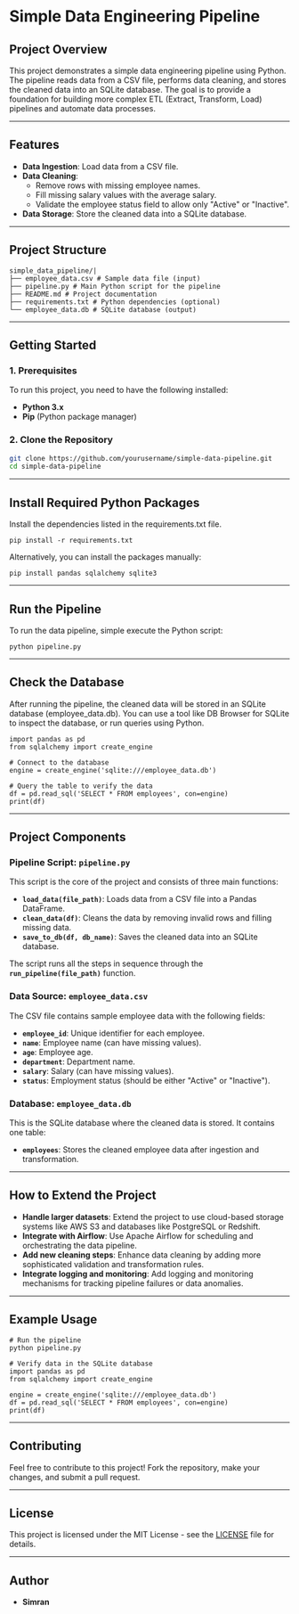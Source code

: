 # Simple Data Engineering Pipeline

## Project Overview
This project demonstrates a simple data engineering pipeline using Python. The pipeline reads data from a CSV file, performs data cleaning, and stores the cleaned data into an SQLite database. The goal is to provide a foundation for building more complex ETL (Extract, Transform, Load) pipelines and automate data processes.

---

## Features
- **Data Ingestion**: Load data from a CSV file.
- **Data Cleaning**:
  - Remove rows with missing employee names.
  - Fill missing salary values with the average salary.
  - Validate the employee status field to allow only "Active" or "Inactive".
- **Data Storage**: Store the cleaned data into a SQLite database.

----

## Project Structure
```
simple_data_pipeline/| 
├── employee_data.csv # Sample data file (input) 
├── pipeline.py # Main Python script for the pipeline 
├── README.md # Project documentation 
├── requirements.txt # Python dependencies (optional) 
└── employee_data.db # SQLite database (output)
```

---

## **Getting Started**

### **1. Prerequisites**
To run this project, you need to have the following installed:
- **Python 3.x**
- **Pip** (Python package manager)

### **2. Clone the Repository**
```bash
git clone https://github.com/yourusername/simple-data-pipeline.git
cd simple-data-pipeline
```
---

## Install Required Python Packages
Install the dependencies listed in the requirements.txt file.
```
pip install -r requirements.txt
```
Alternatively, you can install the packages manually:
```
pip install pandas sqlalchemy sqlite3
```
---

## Run the Pipeline
To run the data pipeline, simple execute the Python script:
```
python pipeline.py
```
---

## Check the Database
After running the pipeline, the cleaned data will be stored in an SQLite database (employee_data.db). You can use a tool like DB Browser for SQLite to inspect the database, or run queries using Python.
``` 
import pandas as pd
from sqlalchemy import create_engine

# Connect to the database
engine = create_engine('sqlite:///employee_data.db')

# Query the table to verify the data
df = pd.read_sql('SELECT * FROM employees', con=engine)
print(df)
```

---

## **Project Components**

### **Pipeline Script: `pipeline.py`**
This script is the core of the project and consists of three main functions:

- **`load_data(file_path)`**: Loads data from a CSV file into a Pandas DataFrame.
- **`clean_data(df)`**: Cleans the data by removing invalid rows and filling missing data.
- **`save_to_db(df, db_name)`**: Saves the cleaned data into an SQLite database.

The script runs all the steps in sequence through the **`run_pipeline(file_path)`** function.

### **Data Source: `employee_data.csv`**
The CSV file contains sample employee data with the following fields:

- **`employee_id`**: Unique identifier for each employee.
- **`name`**: Employee name (can have missing values).
- **`age`**: Employee age.
- **`department`**: Department name.
- **`salary`**: Salary (can have missing values).
- **`status`**: Employment status (should be either "Active" or "Inactive").

### **Database: `employee_data.db`**
This is the SQLite database where the cleaned data is stored. It contains one table:

- **`employees`**: Stores the cleaned employee data after ingestion and transformation.

---

## **How to Extend the Project**

- **Handle larger datasets**: Extend the project to use cloud-based storage systems like AWS S3 and databases like PostgreSQL or Redshift.
- **Integrate with Airflow**: Use Apache Airflow for scheduling and orchestrating the data pipeline.
- **Add new cleaning steps**: Enhance data cleaning by adding more sophisticated validation and transformation rules.
- **Integrate logging and monitoring**: Add logging and monitoring mechanisms for tracking pipeline failures or data anomalies.

---

## Example Usage
```
# Run the pipeline
python pipeline.py
```
```
# Verify data in the SQLite database
import pandas as pd
from sqlalchemy import create_engine

engine = create_engine('sqlite:///employee_data.db')
df = pd.read_sql('SELECT * FROM employees', con=engine)
print(df)

```
---

## **Contributing**
Feel free to contribute to this project! Fork the repository, make your changes, and submit a pull request.

---

## **License**
This project is licensed under the MIT License - see the [LICENSE](LICENSE) file for details.

---

## Author 
- **Simran**